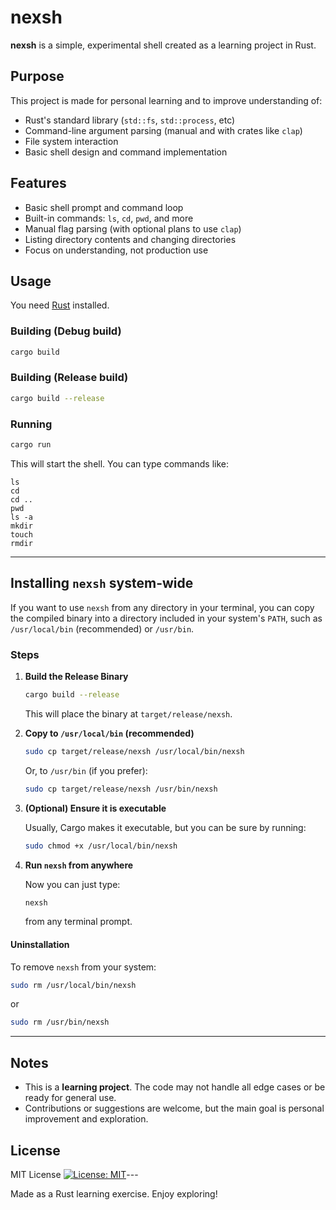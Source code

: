 # nexsh

**nexsh** is a simple, experimental shell created as a learning project in Rust.

## Purpose

This project is made for personal learning and to improve understanding of:

- Rust's standard library (`std::fs`, `std::process`, etc)
- Command-line argument parsing (manual and with crates like `clap`)
- File system interaction
- Basic shell design and command implementation

## Features

- Basic shell prompt and command loop
- Built-in commands: `ls`, `cd`, `pwd`, and more
- Manual flag parsing (with optional plans to use `clap`)
- Listing directory contents and changing directories
- Focus on understanding, not production use

## Usage

You need [Rust](https://www.rust-lang.org/tools/install) installed.

### Building (Debug build)

```bash
cargo build
```

### Building (Release build)

```bash
cargo build --release
```

### Running

```bash
cargo run
```

This will start the shell. You can type commands like:

```
ls
cd
cd ..
pwd
ls -a
mkdir
touch
rmdir
```

---

## Installing `nexsh` system-wide

If you want to use `nexsh` from any directory in your terminal, you can copy the compiled binary into a directory included in your system's `PATH`, such as `/usr/local/bin` (recommended) or `/usr/bin`.

### Steps

1. **Build the Release Binary**

   ```bash
   cargo build --release
   ```

   This will place the binary at `target/release/nexsh`.

2. **Copy to `/usr/local/bin` (recommended)**

   ```bash
   sudo cp target/release/nexsh /usr/local/bin/nexsh
   ```

   Or, to `/usr/bin` (if you prefer):

   ```bash
   sudo cp target/release/nexsh /usr/bin/nexsh
   ```

3. **(Optional) Ensure it is executable**

   Usually, Cargo makes it executable, but you can be sure by running:

   ```bash
   sudo chmod +x /usr/local/bin/nexsh
   ```

4. **Run `nexsh` from anywhere**

   Now you can just type:

   ```bash
   nexsh
   ```

   from any terminal prompt.

#### Uninstallation

To remove `nexsh` from your system:

```bash
sudo rm /usr/local/bin/nexsh
```

or

```bash
sudo rm /usr/bin/nexsh
```

---

## Notes

- This is a **learning project**. The code may not handle all edge cases or be ready for general use.
- Contributions or suggestions are welcome, but the main goal is personal improvement and exploration.

## License

MIT License
[![License: MIT](https://img.shields.io/badge/License-MIT-yellow.svg)](LICENSE)---

Made as a Rust learning exercise. Enjoy exploring!
